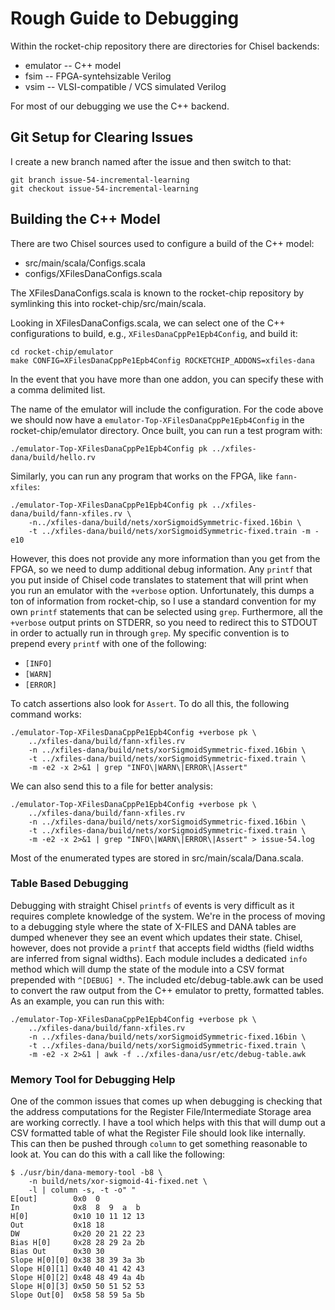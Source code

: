 # Rough Guide to Debugging

Within the rocket-chip repository there are directories for Chisel backends:
* emulator -- C++ model
* fsim -- FPGA-syntehsizable Verilog
* vsim -- VLSI-compatible / VCS simulated Verilog

For most of our debugging we use the C++ backend.

## Git Setup for Clearing Issues
I create a new branch named after the issue and then switch to that:

```
git branch issue-54-incremental-learning
git checkout issue-54-incremental-learning
```

## Building the C++ Model

There are two Chisel sources used to configure a build of the C++ model:
* src/main/scala/Configs.scala
* configs/XFilesDanaConfigs.scala

The XFilesDanaConfigs.scala is known to the rocket-chip repository by symlinking this into rocket-chip/src/main/scala.

Looking in XFilesDanaConfigs.scala, we can select one of the C++ configurations to build, e.g., `XFilesDanaCppPe1Epb4Config`, and build it:

```
cd rocket-chip/emulator
make CONFIG=XFilesDanaCppPe1Epb4Config ROCKETCHIP_ADDONS=xfiles-dana
```

In the event that you have more than one addon, you can specify these with a comma delimited list.

The name of the emulator will include the configuration. For the code above we should now have a `emulator-Top-XFilesDanaCppPe1Epb4Config` in the rocket-chip/emulator directory. Once built, you can run a test program with:

```
./emulator-Top-XFilesDanaCppPe1Epb4Config pk ../xfiles-dana/build/hello.rv
```

Similarly, you can run any program that works on the FPGA, like `fann-xfiles`:

```
./emulator-Top-XFilesDanaCppPe1Epb4Config pk ../xfiles-dana/build/fann-xfiles.rv \
    -n../xfiles-dana/build/nets/xorSigmoidSymmetric-fixed.16bin \
    -t ../xfiles-dana/build/nets/xorSigmoidSymmetric-fixed.train -m -e10
```

However, this does not provide any more information than you get from the FPGA, so we need to dump additional debug information. Any `printf` that you put inside of Chisel code translates to statement that will print when you run an emulator with the `+verbose` option. Unfortunately, this dumps a ton of information from rocket-chip, so I use a standard convention for my own `printf` statements that can be selected using `grep`. Furthermore, all the `+verbose` output prints on STDERR, so you need to redirect this to STDOUT in order to actually run in through `grep`. My specific convention is to prepend every `printf` with one of the following:
* `[INFO]`
* `[WARN]`
* `[ERROR]`

To catch assertions also look for `Assert`. To do all this, the following command works:

```
./emulator-Top-XFilesDanaCppPe1Epb4Config +verbose pk \
    ../xfiles-dana/build/fann-xfiles.rv
    -n ../xfiles-dana/build/nets/xorSigmoidSymmetric-fixed.16bin \
    -t ../xfiles-dana/build/nets/xorSigmoidSymmetric-fixed.train \
    -m -e2 -x 2>&1 | grep "INFO\|WARN\|ERROR\|Assert"
```

We can also send this to a file for better analysis:

```
./emulator-Top-XFilesDanaCppPe1Epb4Config +verbose pk \
    ../xfiles-dana/build/fann-xfiles.rv
    -n ../xfiles-dana/build/nets/xorSigmoidSymmetric-fixed.16bin \
    -t ../xfiles-dana/build/nets/xorSigmoidSymmetric-fixed.train \
    -m -e2 -x 2>&1 | grep "INFO\|WARN\|ERROR\|Assert" > issue-54.log
```

Most of the enumerated types are stored in src/main/scala/Dana.scala.

### Table Based Debugging
Debugging with straight Chisel `printfs` of events is very difficult as it requires complete knowledge of the system. We're in the process of moving to a debugging style where the state of X-FILES and DANA tables are dumped whenever they see an event which updates their state. Chisel, however, does not provide a `printf` that accepts field widths (field widths are inferred from signal widths). Each module includes a dedicated `info` method which will dump the state of the module into a CSV format prepended with `^[DEBUG] *`. The included etc/debug-table.awk can be used to convert the raw output from the C++ emulator to pretty, formatted tables. As an example, you can run this with:

```
./emulator-Top-XFilesDanaCppPe1Epb4Config +verbose pk \
    ../xfiles-dana/build/fann-xfiles.rv
    -n ../xfiles-dana/build/nets/xorSigmoidSymmetric-fixed.16bin \
    -t ../xfiles-dana/build/nets/xorSigmoidSymmetric-fixed.train \
    -m -e2 -x 2>&1 | awk -f ../xfiles-dana/usr/etc/debug-table.awk
```

### Memory Tool for Debugging Help
One of the common issues that comes up when debugging is checking that the address computations for the Register File/Intermediate Storage area are working correctly. I have a tool which helps with this that will dump out a CSV formatted table of what the Register File should look like internally. This can then be pushed through `column` to get something reasonable to look at. You can do this with a call like the following:
```
$ ./usr/bin/dana-memory-tool -b8 \
    -n build/nets/xor-sigmoid-4i-fixed.net \
    -l | column -s, -t -o" "
E[out]        0x0  0
In            0x8  8  9  a  b
H[0]          0x10 10 11 12 13
Out           0x18 18
DW            0x20 20 21 22 23
Bias H[0]     0x28 28 29 2a 2b
Bias Out      0x30 30
Slope H[0][0] 0x38 38 39 3a 3b
Slope H[0][1] 0x40 40 41 42 43
Slope H[0][2] 0x48 48 49 4a 4b
Slope H[0][3] 0x50 50 51 52 53
Slope Out[0]  0x58 58 59 5a 5b
```
